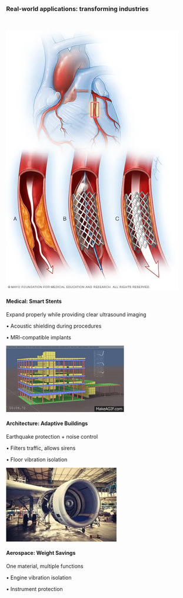 ---
---

### Real-world applications: transforming industries

<br>
<br>

<div class="grid grid-cols-3 gap-4">
  <div v-click>
    <img src="/images/intro/stent.jpg" class="w-full h-36 object-cover rounded mb-2" />
    <h4 class="font-bold text-lg">Medical: Smart Stents</h4>
    <p class="text-sm">Expand properly while providing clear ultrasound imaging</p>
    <p class="text-xs text-gray-600">• Acoustic shielding during procedures</p>
    <p class="text-xs text-gray-600">• MRI-compatible implants</p>
  </div>
  
  <div v-click>
    <img src="/images/intro/eartquake.gif" class="w-full h-36 object-cover rounded mb-2" />
    <h4 class="font-bold text-lg">Architecture: Adaptive Buildings</h4>
    <p class="text-sm">Earthquake protection + noise control</p>
    <p class="text-xs text-gray-600">• Filters traffic, allows sirens</p>
    <p class="text-xs text-gray-600">• Floor vibration isolation</p>
  </div>
  
  <div v-click>
    <img src="/images/intro/engine.jpg" class="w-full h-36 object-cover rounded mb-2" />
    <h4 class="font-bold text-lg">Aerospace: Weight Savings</h4>
    <p class="text-sm">One material, multiple functions</p>
    <p class="text-xs text-gray-600">• Engine vibration isolation</p>
    <p class="text-xs text-gray-600">• Instrument protection</p>
  </div>
</div>

<!--
In medical devices, our materials enable revolutionary designs. Take cardiac stents - currently, ultrasound imaging during stent deployment can be challenging because the metal creates acoustic interference. Our auxetic stents would expand properly when deployed while simultaneously dampening specific ultrasound frequencies, providing clearer imaging for doctors. Additionally, these materials could create MRI-compatible implants that provide mechanical support without interfering with magnetic fields, or prosthetic joints that adapt their stiffness based on movement while dampening harmful vibrations that cause loosening over time.

For architecture, imagine building facades that serve dual purposes. During earthquakes, the auxetic properties allow the structure to absorb seismic energy by contracting rather than buckling. Simultaneously, the acoustic bandgaps block specific frequencies - filtering out traffic noise (typically 50-1000 Hz) while allowing emergency sirens (1000-2000 Hz) to pass through. This creates safer, quieter urban environments. Floor systems could provide both vibration isolation from footsteps and sound insulation between floors - solving two major complaints in modern buildings with one material.

In aerospace, weight is everything. Our materials offer unprecedented weight savings by combining multiple functions. Aircraft engine mounts could use these networks to isolate specific vibration frequencies while adapting to different flight conditions through their auxetic properties. Spacecraft panels could protect sensitive instruments from launch vibrations while maintaining structural integrity. The ability to tune both mechanical and acoustic properties means one material system replaces multiple traditional solutions, potentially saving hundreds of pounds per aircraft.

These aren't just concepts - they're manufacturable today. 3D printing allows us to create these complex network structures at any scale, from tiny medical implants to large architectural panels. The materials can be metal, polymer, or ceramic depending on the application. Smart manufacturing with our AI system means we can verify properties in real-time and adapt designs for specific needs. With competitive per-unit costs and ROI typically within 2-3 years, adoption barriers are minimal.
-->
